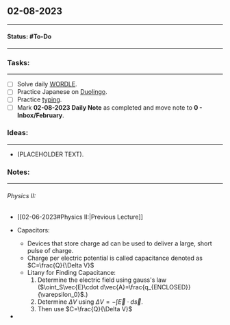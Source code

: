 ## 02-08-2023
---
#### Status: #To-Do
---
### Tasks:
---
- [ ] Solve daily [WORDLE](https://www.nytimes.com/games/wordle/index.html).
- [ ] Practice Japanese on [Duolingo](https://www.duolingo.com/learn).
- [ ] Practice [typing](https://10fastfingers.com/typing-test/english).
- [ ] Mark **02-08-2023 Daily Note** as completed and move note to **0 - Inbox/February**.
### Ideas:
---
- (PLACEHOLDER TEXT).
### Notes:
---
###### Physics II:
- [[02-06-2023#Physics II:|Previous Lecture]]
-  Capacitors:
	- Devices that store charge ad can be used to deliver a large, short pulse of charge.
	- Charge per electric potential is called capacitance denoted as $C=\frac{Q}{\Delta V}$
	- Litany for Finding Capacitance:
		1. Determine the electric field using gauss's law ($\oint_S\vec{E}\cdot d\vec{A}=\frac{q_{ENCLOSED}}{\varepsilon_0}$.)
		2. Determine $\Delta V$ using $\Delta V=-\int\vec{E}\cdot d\vec{s}$.
		3. Then use $C=\frac{Q}{\Delta V}$
  
- 
